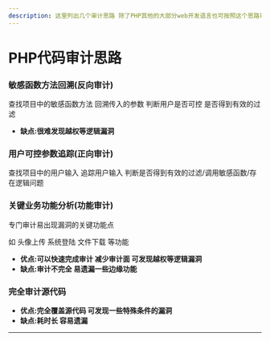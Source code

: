 ```yaml
---
description: 这里列出几个审计思路 除了PHP其他的大部分web开发语言也可按照这个思路审计
---
```


# PHP代码审计思路

###  敏感函数方法回溯(反向审计)

查找项目中的敏感函数方法 回溯传入的参数 判断用户是否可控 是否得到有效的过滤

* **缺点:很难发现越权等逻辑漏洞**

### 用户可控参数追踪(正向审计)

查找项目中的用户输入 追踪用户输入  判断是否得到有效的过滤/调用敏感函数/存在逻辑问题

### 关键业务功能分析(功能审计)

专门审计易出现漏洞的关键功能点

如 头像上传 系统登陆 文件下载 等功能

* **优点:可以快速完成审计 减少审计面 可发现越权等逻辑漏洞**
* **缺点:审计不完全 易遗漏一些边缘功能**

### 完全审计源代码

* **优点:完全覆盖源代码 可发现一些特殊条件的漏洞**
* **缺点:耗时长 容易遗漏**

****

